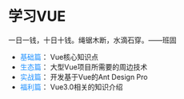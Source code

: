 # 学习VUE

一日一钱，十日十钱。绳锯木断，水滴石穿。——班固

+ <font color=#1E90FF>基础篇</font>： Vue核心知识点
+ <font color=#1E90FF>生态篇</font>： 大型Vue项目所需要的周边技术
+ <font color=#1E90FF>实战篇</font>： 开发基于Vue的Ant Design Pro
+ <font color=#1E90FF>福利篇</font>： Vue3.0相关的知识介绍